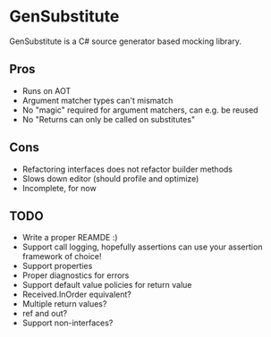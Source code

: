 # GenSubstitute

GenSubstitute is a C# source generator based mocking library.

## Pros
- Runs on AOT
- Argument matcher types can't mismatch
- No "magic" required for argument matchers, can e.g. be reused
- No "Returns can only be called on substitutes"


## Cons
- Refactoring interfaces does not refactor builder methods
- Slows down editor (should profile and optimize)
- Incomplete, for now

## TODO
- Write a proper REAMDE :)
- Support call logging, hopefully assertions can use your assertion framework of choice!
- Support properties
- Proper diagnostics for errors
- Support default value policies for return value
- Received.InOrder equivalent?
- Multiple return values?
- ref and out?
- Support non-interfaces?
